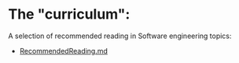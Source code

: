 
# The "curriculum":
A selection of recommended reading in Software engineering topics:

 * [RecommendedReading.md](RecommendedReading.md)
